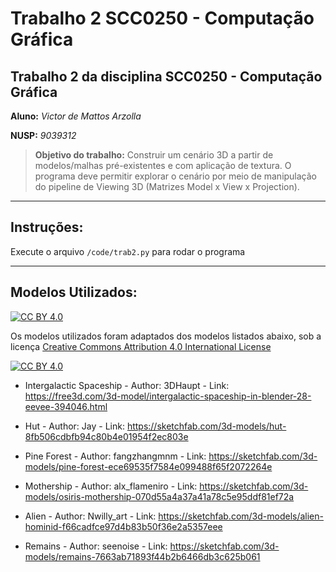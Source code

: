 
# Trabalho 2 SCC0250 - Computação Gráfica

## Trabalho 2 da disciplina SCC0250 - Computação Gráfica

**Aluno:** *Victor de Mattos Arzolla*

**NUSP:** *9039312*

>**Objetivo do trabalho:**
Construir um cenário 3D a partir de modelos/malhas pré-existentes e com aplicação de
textura. O programa deve permitir explorar o cenário por meio de manipulação do pipeline
de Viewing 3D (Matrizes Model x View x Projection).



___

## Instruções:


Execute o arquivo ```/code/trab2.py``` para rodar o programa

___
## Modelos Utilizados:

[![CC BY 4.0][cc-by-shield]][cc-by] 


Os modelos utilizados foram adaptados dos modelos listados abaixo, sob a licença [Creative Commons Attribution 4.0 International License][cc-by]

[![CC BY 4.0][cc-by-image]][cc-by]

[cc-by]: http://creativecommons.org/licenses/by/4.0/
[cc-by-image]: https://i.creativecommons.org/l/by/4.0/88x31.png
[cc-by-shield]: https://img.shields.io/badge/License-CC%20BY%204.0-lightgrey.svg


* Intergalactic Spaceship - Author: 3DHaupt - 
Link: https://free3d.com/3d-model/intergalactic-spaceship-in-blender-28-eevee-394046.html

* Hut - Author: Jay - 
Link: https://sketchfab.com/3d-models/hut-8fb506cdbfb94c80b4e01954f2ec803e

* Pine Forest - Author: fangzhangmnm - 
Link: https://sketchfab.com/3d-models/pine-forest-ece69535f7584e099488f65f2072264e


* Mothership - Author: alx_flameniro - 
Link: https://sketchfab.com/3d-models/osiris-mothership-070d55a4a37a41a78c5e95ddf81ef72a


* Alien - Author: Nwilly_art - 
Link: https://sketchfab.com/3d-models/alien-hominid-f66cadfce97d4b83b50f36e2a5357eee


* Remains - Author: seenoise - 
Link: https://sketchfab.com/3d-models/remains-7663ab71893f44b2b6466db3c625b061
